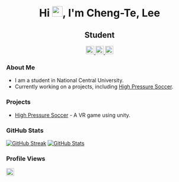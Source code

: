 <h1 align="center">Hi <img src="https://github.com/YourUsername/YourUsername/blob/main/icons/Hi.gif" width="28px"/>, I'm Cheng-Te, Lee</h1>

<h2 align="center">Student</h2>

<div align="center">
  <a href="https://[your-portfolio-link]">
    <img src="https://img.shields.io/badge/Portfolio-543DE0?style=for-the-badge&logo=About.me&logoColor=white" alt="Portfolio" style="height:22px;">
  </a>
  <a href="https://github.com/YourUsername">
    <img src="https://img.shields.io/badge/GitHub-181717?style=for-the-badge&logo=github&logoColor=white" alt="GitHub" style="height:22px;">
  </a>
  <a href="https://twitter.com/YourTwitterHandle">
    <img src="https://img.shields.io/badge/Twitter-1DA1F2?style=for-the-badge&logo=twitter&logoColor=white" alt="Twitter" style="height:22px;">
  </a>
</div>

### About Me
- I am a student in National Central University.
- Currently working on a projects, including [High Pressure Soccer](link).

### Projects
- [High Pressure Soccer](link) - A VR game using unity.

### GitHub Stats
[![GitHub Streak](https://github-readme-streak-stats.herokuapp.com/?user=YourUsername&theme=dark)](https://git.io/streak-stats)
[![GitHub Stats](https://github-readme-stats.vercel.app/api?username=YourUsername&theme=dark)](https://github.com/anuraghazra/github-readme-stats)

### Profile Views
<img src="https://komarev.com/ghpvc/?username=dnbfdhn&color=dc143c&style=for-the-badge" alt="Profile Views" style="height:21px;">
